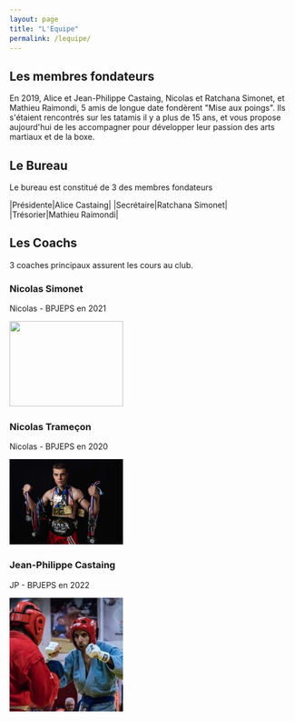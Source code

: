 ```yaml
---
layout: page
title: "L'Equipe"
permalink: /lequipe/
---
```


## Les membres fondateurs

En 2019, Alice et Jean-Philippe Castaing, Nicolas et Ratchana Simonet, et Mathieu Raimondi, 5 amis de longue date fondèrent "Mise aux poings". Ils s'étaient rencontrés sur les tatamis il y a plus de 15 ans, et vous propose aujourd'hui de les accompagner pour développer leur passion des arts martiaux et de la boxe.

## Le Bureau

Le bureau est constitué de 3 des membres fondateurs

|Présidente|Alice Castaing|
|Secrétaire|Ratchana Simonet|
|Trésorier|Mathieu Raimondi|

## Les Coachs

3 coaches principaux assurent les cours au club.

### Nicolas Simonet

Nicolas - BPJEPS en 2021

<!--![Toto](/assets/images/Nicolas_S.jpg)-->

<img src="/assets/images/Nicolas_S1.jpg" width="200" height="150" />

### Nicolas Trameçon

Nicolas - BPJEPS en 2020

<img src="/assets/images/Nicolas_T_.jpg" width="200" height="150" />


### Jean-Philippe Castaing

JP - BPJEPS en 2022

<img src="/assets/images/JeanPhi_C.jpg" width="200" height="200" />
